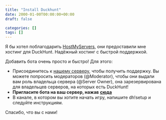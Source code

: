 ```yaml
---
title: "Install Duckhunt"
date: 2000-01-00T00:00:00+00:00
draft: false

categories: []
tags: []
---
```


Я бы хотел поблагодарить [HostMyServers](https://www.hostmyservers.fr/), они предоставили мне хостинг для DuckHunt. Надёжный хостинг с быстрой поддержкой.

Добавить бота очень просто и быстро! Для этого:

*   Присоединитесь к [нашему серверу](https://discord.gg/2BksEkV), чтобы получить поддержку. Вы можете попросить модераторов (@Moderator), чтобы они выдали вам роль владельца сервера (@Server Owner), она зарезервирована для владельцев серверов, на которых есть DuckHunt!
*   **Пригласите бота на ваш сервер, нажав** [**сюда**](https://discordapp.com/api/oauth2/authorize?client_id=187636051135823872&permissions=70646849&scope=bot)
*   В канале, в котором вы хотите начать игру, напишите dh!setup и следуйте инструкциям.

Спасибо, что вы с нами!
